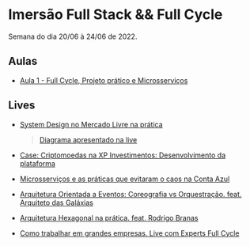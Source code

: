 # Imersão Full Stack && Full Cycle

Semana do dia 20/06 à 24/06 de 2022.

## Aulas

- [Aula 1 - Full Cycle, Projeto prático e Microsserviços](./aula-1.md)

## Lives

- [System Design no Mercado Livre na prática](https://www.youtube.com/watch?v=FgeqYkqMqcw)

  > [Diagrama apresentado na live](./docs/live-meli-system-design.pdf)

- [Case: Criptomoedas na XP Investimentos: Desenvolvimento da plataforma](https://www.youtube.com/watch?v=-j9l_JNouHg)

- [Microsserviços e as práticas que evitaram o caos na Conta Azul](https://www.youtube.com/watch?v=d4wtgXdz6U4)

- [Arquitetura Orientada a Eventos: Coreografia vs Orquestração. feat. Arquiteto das Galáxias](https://www.youtube.com/watch?v=bYcSBrlX1RU)

- [Arquitetura Hexagonal na prática. feat. Rodrigo Branas](https://www.youtube.com/watch?v=JufRR4GGkgA)

- [Como trabalhar em grandes empresas. Live com Experts Full Cycle](https://www.youtube.com/watch?v=ZwabXfYlYXE)
